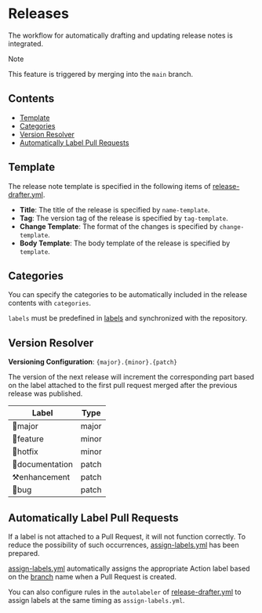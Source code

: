 # Releases

The workflow for automatically drafting and updating release notes is
integrated.

> [!NOTE]
>
> This feature is triggered by merging into the `main` branch.

## Contents

- [Template](#template)
- [Categories](#categories)
- [Version Resolver](#version-resolver)
- [Automatically Label Pull Requests](#automatically-label-pull-requests)

## Template

The release note template is specified in the following items of
[release-drafter.yml](../.github/release-drafter.yml).

- **Title**: The title of the release is specified by `name-template`.
- **Tag**: The version tag of the release is specified by `tag-template`.
- **Change Template**: The format of the changes is specified by
  `change-template`.
- **Body Template**: The body template of the release is specified by
  `template`.

## Categories

You can specify the categories to be automatically included in the release
contents with `categories`.

`labels` must be predefined in [labels](../.github/labels.yml) and synchronized
with the repository.

## Version Resolver

**Versioning Configuration**: `{major}.{minor}.{patch}`

The version of the next release will increment the corresponding part based on
the label attached to the first pull request merged after the previous release
was published.

| Label           | Type  |
| --------------- | ----- |
| 🌟major         | major |
| 🌱feature       | minor |
| 🐞hotfix        | minor |
| 📝documentation | patch |
| ⚒️enhancement   | patch |
| 🐛bug           | patch |

## Automatically Label Pull Requests

If a label is not attached to a Pull Request, it will not function correctly. To
reduce the possibility of such occurrences,
[assign-labels.yml](../.github/workflows/assign-labels.yml) has been prepared.

[assign-labels.yml](../.github/workflows/assign-labels.yml) automatically
assigns the appropriate Action label based on the
[branch](/docs/branch-strategy.md#valid-type) name when a Pull Request is
created.

You can also configure rules in the `autolabeler` of
[release-drafter.yml](../.github/release-drafter.yml) to assign labels at the
same timing as `assign-labels.yml`.

